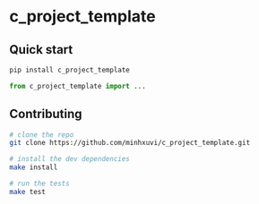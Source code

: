 # c_project_template

## Quick start

```bash
pip install c_project_template
```

```python
from c_project_template import ...
```

## Contributing

```bash
# clone the repo
git clone https://github.com/minhxuvi/c_project_template.git

# install the dev dependencies
make install

# run the tests
make test
```
